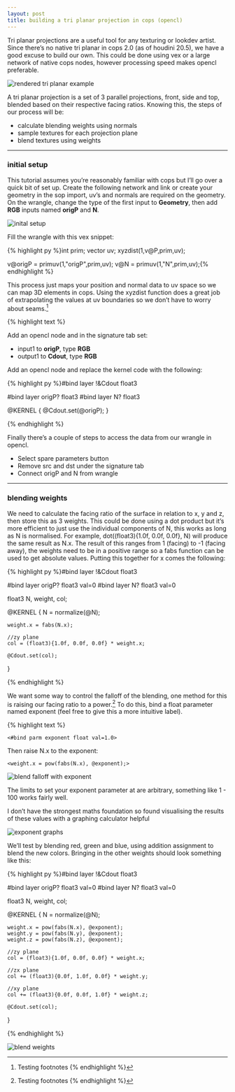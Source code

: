 ```yaml
---
layout: post
title: building a tri planar projection in cops (opencl)
---
```


Tri planar projections are a useful tool for any texturing or lookdev artist. Since there’s no native tri planar in cops 2.0 (as of houdini 20.5), we have a good excuse to build our own. This could be done using vex or a large network of native cops nodes, however processing speed makes opencl preferable.

![rendered tri planar example](/assets/images/2024-10-22-tri-planar-cops/tri_planar_example_001.jpg)

A tri planar projection is a set of 3 parallel projections, front, side and top, blended based on their respective facing ratios. Knowing this, the steps of our process will be:

- calculate blending weights using normals
- sample textures for each projection plane
- blend textures using weights

-----

### initial setup

This tutorial assumes you’re reasonably familiar with cops but I’ll go over a quick bit of set up. Create the following network and link or create your geometry in the sop import, uv’s and normals are required on the geometry. On the wrangle, change the type of the first input to **Geometry**, then add **RGB** inputs named **origP** and **N**.

![inital setup](/assets/images/2024-10-22-tri-planar-cops/wrangle_001.png)

Fill the wrangle with this vex snippet:


{% highlight py %}int prim;
vector uv;
xyzdist(1,v@P,prim,uv);

v@origP = primuv(1,"origP",prim,uv);
v@N = primuv(1,"N",prim,uv);{% endhighlight %}

This process just maps your position and normal data to uv space so we can map 3D elements in cops. Using the xyzdist function does a great job of extrapolating the values at uv boundaries so we don’t have to worry about seams.[^fn-footnote_01]

{% highlight text %}
[^fn-footnote_01]: Testing footnotes
{% endhighlight %}

Add an opencl node and in the signature tab set:

- input1 to **origP**, type **RGB**
- output1 to **Cdout**, type **RGB**

Add an opencl node and replace the kernel code with the following:

{% highlight py %}#bind layer !&Cdout float3

#bind layer origP? float3
#bind layer N? float3


@KERNEL
{
    @Cdout.set(@origP);
}

{% endhighlight %}

Finally there’s a couple of steps to access the data from our wrangle in opencl.

- Select spare parameters button
- Remove src and dst under the signature tab
- Connect origP and N from wrangle

-----

### blending weights

We need to calculate the facing ratio of the surface in relation to x, y and z, then store this as 3 weights. This could be done using a dot product but it’s more efficient to just use the individual components of N, this works as long as N is normalised. For example, dot((float3){1.0f, 0.0f, 0.0f}, N) will produce the same result as N.x.
The result of this ranges from 1 (facing) to -1 (facing away), the weights need to be in a positive range so a fabs function can be used to get absolute values. Putting this together for x comes the following:

{% highlight py %}#bind layer !&Cdout float3

#bind layer origP? float3 val=0
#bind layer N? float3 val=0

float3 N, weight, col;

@KERNEL
{
    N = normalize(@N);
    
    weight.x = fabs(N.x);
    
    //zy plane
    col = (float3){1.0f, 0.0f, 0.0f} * weight.x;
    
    @Cdout.set(col);
}

{% endhighlight %}

We want some way to control the falloff of the blending, one method for this is raising our facing ratio to a power.[^fn-footnote_01] To do this, bind a float parameter named exponent (feel free to give this a more intuitive label).

{% highlight text %}
[^fn-footnote_02]: Testing footnotes
{% endhighlight %}

`<#bind parm exponent float val=1.0>`

Then raise N.x to the exponent:

`<weight.x = pow(fabs(N.x), @exponent);>`

![blend falloff with exponent](/assets/images/2024-10-22-tri-planar-cops/exponent_001.gif)

The limits to set your exponent parameter at are arbitrary, something like 1 - 100 works fairly well.

<p class="message">
  I don’t have the strongest maths foundation so found visualising the results of these values with a graphing calculator helpful
</p>

![exponent graphs](/assets/images/2024-10-22-tri-planar-cops/exponent_graphs_001.png)

We’ll test by blending red, green and blue, using addition assignment to blend the new colors. Bringing in the other weights should look something like this:

{% highlight py %}#bind layer !&Cdout float3

#bind layer origP? float3 val=0
#bind layer N? float3 val=0

float3 N, weight, col;

@KERNEL
{
    N = normalize(@N);
    
    weight.x = pow(fabs(N.x), @exponent);
    weight.y = pow(fabs(N.y), @exponent);
    weight.z = pow(fabs(N.z), @exponent);
    
    //zy plane
    col = (float3){1.0f, 0.0f, 0.0f} * weight.x;
    
    //zx plane
    col += (float3){0.0f, 1.0f, 0.0f} * weight.y;
    
    //xy plane
    col += (float3){0.0f, 0.0f, 1.0f} * weight.z;
    
    @Cdout.set(col);
}

{% endhighlight %}

![blend weights](/assets/images/2024-10-22-tri-planar-cops/blend_weights_001.PNG)